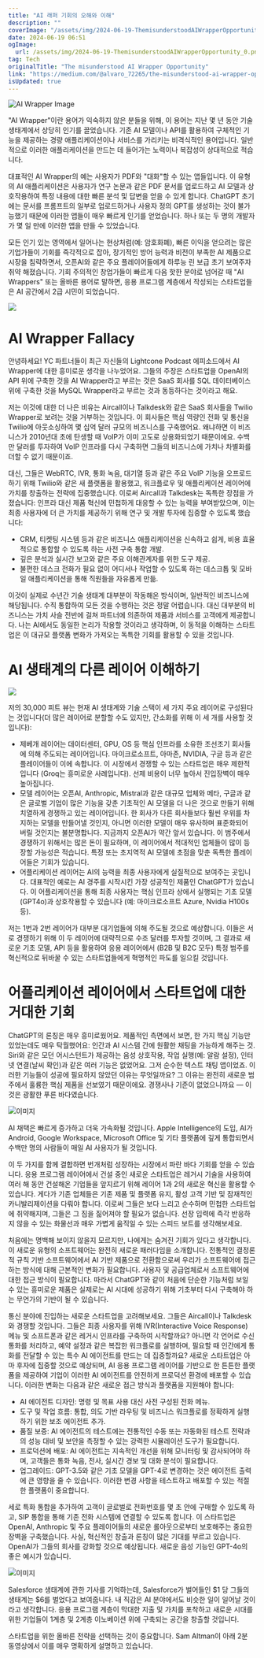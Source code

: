 ```yaml
---
title: "AI 래퍼 기회의 오해와 이해"
description: ""
coverImage: "/assets/img/2024-06-19-ThemisunderstoodAIWrapperOpportunity_0.png"
date: 2024-06-19 06:51
ogImage:
  url: /assets/img/2024-06-19-ThemisunderstoodAIWrapperOpportunity_0.png
tag: Tech
originalTitle: "The misunderstood AI Wrapper Opportunity"
link: "https://medium.com/@alvaro_72265/the-misunderstood-ai-wrapper-opportunity-afabb3c74f31"
isUpdated: true
---
```


![AI Wrapper Image](/assets/img/2024-06-19-ThemisunderstoodAIWrapperOpportunity_0.png)

"AI Wrapper"이란 용어가 익숙하지 않은 분들을 위해, 이 용어는 지난 몇 년 동안 기술 생태계에서 상당히 인기를 끌었습니다. 기존 AI 모델이나 API를 활용하여 구체적인 기능을 제공하는 경량 애플리케이션이나 서비스를 가리키는 비격식적인 용어입니다. 일반적으로 이러한 애플리케이션을 만드는 데 들어가는 노력이나 복잡성이 상대적으로 적습니다.

대표적인 AI Wrapper의 예는 사용자가 PDF와 "대화"할 수 있는 앱들입니다. 이 유형의 AI 애플리케이션은 사용자가 연구 논문과 같은 PDF 문서를 업로드하고 AI 모델과 상호작용하여 특정 내용에 대한 빠른 분석 및 답변을 얻을 수 있게 합니다. ChatGPT 초기에는 문서를 프롬프트의 일부로 업로드하거나 사용자 정의 GPT를 생성하는 것이 불가능했기 때문에 이러한 앱들이 매우 빠르게 인기를 얻었습니다. 하나 또는 두 명의 개발자가 몇 일 만에 이러한 앱을 만들 수 있었습니다.

모든 인기 있는 영역에서 일어나는 현상처럼(예: 암호화폐), 빠른 이익을 얻으려는 많은 기업가들이 기회를 즉각적으로 잡아, 장기적인 방어 능력과 비전이 부족한 AI 제품으로 시장을 침략하면서, 오픈AI와 같은 주요 플레이어들에게 하루능 린 보급 초기 보여주자 취약 해졌습니다. 기회 주의적인 창업가들이 빠르게 다음 핫한 분야로 넘어갈 때 "AI Wrappers" 또는 올바른 용어로 말하면, 응용 프로그램 계층에서 작성되는 스타트업들은 AI 공간에서 2급 시민이 되었습니다.

<!-- cozy-coder - 수평 -->

<ins class="adsbygoogle"
     style="display:block"
     data-ad-client="ca-pub-4877378276818686"
     data-ad-slot="1107185301"
     data-ad-format="auto"
     data-full-width-responsive="true"></ins>

<script>
     (adsbygoogle = window.adsbygoogle || []).push({});
</script>

<img src="/assets/img/2024-06-19-ThemisunderstoodAIWrapperOpportunity_1.png" />

# AI Wrapper Fallacy

안녕하세요! YC 파트너들이 최근 자신들의 Lightcone Podcast 에피소드에서 AI Wrapper에 대한 흥미로운 생각을 나누었어요. 그들의 주장은 스타트업을 OpenAI의 API 위에 구축한 것을 AI Wrapper라고 부르는 것은 SaaS 회사를 SQL 데이터베이스 위에 구축한 것을 MySQL Wrapper라고 부르는 것과 동등하다는 것이라고 해요.

저는 이것에 대한 더 나은 비유는 Aircall이나 Talkdesk와 같은 SaaS 회사들을 Twilio Wrapper로 보려는 것을 거부하는 것입니다. 이 회사들은 핵심 역량인 전화 및 통신을 Twilio에 아웃소싱하여 몇 십억 달러 규모의 비즈니스를 구축했어요. 왜냐하면 이 비즈니스가 2010년대 초에 탄생할 때 VoIP가 이미 고도로 상용화되었기 때문이에요. 수백만 달러를 투자하여 VoIP 인프라를 다시 구축하면 그들의 비즈니스에 가치나 차별화를 더할 수 없기 때문이죠.

<!-- cozy-coder - 수평 -->

<ins class="adsbygoogle"
     style="display:block"
     data-ad-client="ca-pub-4877378276818686"
     data-ad-slot="1107185301"
     data-ad-format="auto"
     data-full-width-responsive="true"></ins>

<script>
     (adsbygoogle = window.adsbygoogle || []).push({});
</script>

대신, 그들은 WebRTC, IVR, 통화 녹음, 대기열 등과 같은 주요 VoIP 기능을 오프로드하기 위해 Twilio와 같은 새 플랫폼을 활용했고, 워크플로우 및 애플리케이션 레이어에 가치를 창출하는 전략에 집중했습니다. 이로써 Aircall과 Talkdesk는 독특한 장점을 가졌습니다: 인프라 대신 제품 혁신에 민첩하게 대응할 수 있는 능력을 부여받았으며, 이는 최종 사용자에 더 큰 가치를 제공하기 위해 연구 및 개발 투자에 집중할 수 있도록 했습니다:

- CRM, 티켓팅 시스템 등과 같은 비즈니스 애플리케이션을 신속하고 쉽게, 비용 효율적으로 통합할 수 있도록 하는 사전 구축 통합 개발.
- 깊은 분석과 실시간 보고와 같은 주요 이해관계자를 위한 도구 제공.
- 불편한 데스크 전화가 필요 없이 어디서나 작업할 수 있도록 하는 데스크톱 및 모바일 애플리케이션을 통해 직원들을 자유롭게 만듦.

이것이 실제로 수년간 기술 생태계 대부분이 작동해온 방식이며, 일반적인 비즈니스에 해당됩니다. 수직 통합하여 모든 것을 수행하는 것은 정말 어렵습니다. 대신 대부분의 비즈니스는 가치 사슬 전반에 걸쳐 파트너에 의존하여 제품과 서비스를 고객에게 제공합니다. 나는 AI에서도 동일한 논리가 작용할 것이라고 생각하며, 이 동적을 이해하는 스타트업은 이 대규모 플랫폼 변화가 가져오는 독특한 기회를 활용할 수 있을 것입니다.

# AI 생태계의 다른 레이어 이해하기

<!-- cozy-coder - 수평 -->

<ins class="adsbygoogle"
     style="display:block"
     data-ad-client="ca-pub-4877378276818686"
     data-ad-slot="1107185301"
     data-ad-format="auto"
     data-full-width-responsive="true"></ins>

<script>
     (adsbygoogle = window.adsbygoogle || []).push({});
</script>

<img src="/assets/img/2024-06-19-ThemisunderstoodAIWrapperOpportunity_2.png" />

저의 30,000 피트 뷰는 현재 AI 생태계와 기술 스택이 세 가지 주요 레이어로 구성된다는 것입니다(더 많은 레이어로 분할할 수도 있지만, 간소화를 위해 이 세 개를 사용할 것입니다):

- 제베개 레이어는 데이터센터, GPU, OS 등 핵심 인프라를 소유한 조선조기 회사들에 의해 주도되는 레이어입니다. 마이크로소프트, 아마존, NVIDIA, 구글 등과 같은 플레이어들이 이에 속합니다. 이 시장에서 경쟁할 수 있는 스타트업은 매우 제한적입니다 (Groq는 흥미로운 사례입니다). 선제 비용이 너무 높아서 진입장벽이 매우 높아집니다.
- 모델 레이어는 오픈AI, Anthropic, Mistral과 같은 대규모 업체와 메타, 구글과 같은 글로벌 기업이 많은 기능을 갖춘 기초적인 AI 모델을 더 나은 것으로 만들기 위해 치열하게 경쟁하고 있는 레이어입니다. 한 회사가 다른 회사들보다 훨씬 우위를 차지하는 모델을 만들어낼 것인지, 아니면 이러한 모델이 매우 유사하며 표준화되어 버릴 것인지는 불분명합니다. 지금까지 오픈AI가 약간 앞서 있습니다. 이 범주에서 경쟁하기 위해서는 많은 돈이 필요하며, 이 레이어에서 적대적인 업체들이 많이 등장할 가능성은 적습니다. 특정 또는 초지역적 AI 모델에 초점을 맞춘 독특한 플레이어들은 기회가 있습니다.
- 어플리케이션 레이어는 AI의 능력을 최종 사용자에게 실질적으로 보여주는 곳입니다. 대표적인 예로는 AI 경주를 시작시킨 가장 성공적인 제품인 ChatGPT가 있습니다. 이 어플리케이션을 통해 최종 사용자는 핵심 인프라 상에서 실행되는 기초 모델(GPT4o)과 상호작용할 수 있습니다 (예: 마이크로소프트 Azure, Nvidia H100s 등).

저는 1번과 2번 레이어가 대부분 대기업들에 의해 주도될 것으로 예상합니다. 이들은 서로 경쟁하기 위해 이 두 레이어에 대략적으로 수조 달러를 투자할 것이며, 그 결과로 새로운 기초 모델, API 등을 활용하여 응용 레이어에서 (B2B 및 B2C 모두) 특정 범주를 혁신적으로 뒤바꿀 수 있는 스타트업들에게 혁명적인 파도를 일으킬 것입니다.

<!-- cozy-coder - 수평 -->

<ins class="adsbygoogle"
     style="display:block"
     data-ad-client="ca-pub-4877378276818686"
     data-ad-slot="1107185301"
     data-ad-format="auto"
     data-full-width-responsive="true"></ins>

<script>
     (adsbygoogle = window.adsbygoogle || []).push({});
</script>

# 어플리케이션 레이어에서 스타트업에 대한 거대한 기회

ChatGPT의 론칭은 매우 흥미로웠어요. 제품적인 측면에서 보면, 한 가지 핵심 기능만 있었는데도 매우 탁월했어요: 인간과 AI 시스템 간에 원활한 채팅을 가능하게 해주는 것. Siri와 같은 모던 어시스턴트가 제공하는 음성 상호작용, 작업 실행(예: 알람 설정), 인터넷 연결(날씨 확인)과 같은 여러 기능은 없었어요. 그저 순수한 텍스트 채팅 앱이었죠. 이러한 기능들이 성공에 필요하지 않았던 이유는 무엇일까요? 그 이유는 완전히 새로운 범주에서 훌륭한 핵심 제품을 선보였기 때문이에요. 경쟁사나 기준이 없었으니까요 — 이것은 광활한 푸른 바다였습니다.

![이미지](/assets/img/2024-06-19-ThemisunderstoodAIWrapperOpportunity_3.png)

AI 채택은 빠르게 증가하고 더욱 가속화될 것입니다. Apple Intelligence의 도입, AI가 Android, Google Workspace, Microsoft Office 및 기타 플랫폼에 깊게 통합되면서 수백만 명의 사람들이 매일 AI 사용자가 될 것입니다.

<!-- cozy-coder - 수평 -->

<ins class="adsbygoogle"
     style="display:block"
     data-ad-client="ca-pub-4877378276818686"
     data-ad-slot="1107185301"
     data-ad-format="auto"
     data-full-width-responsive="true"></ins>

<script>
     (adsbygoogle = window.adsbygoogle || []).push({});
</script>

이 두 가지를 함께 결합하면 번개처럼 성장하는 시장에서 파란 바다 기회를 얻을 수 있습니다. 응용 프로그램 레이어에서 건설 중인 새로운 스타트업은 레거시 기술을 사용하여 여러 해 동안 건설해온 기업들을 앞지르기 위해 레이어 1과 2의 새로운 혁신을 활용할 수 있습니다. 게다가 기존 업체들은 기존 제품 및 플랫폼 유지, 활성 고객 기반 및 잠재적인 카니발리제이션을 다뤄야 합니다. 이로써 그들은 보다 느리고 순수하며 민첩한 스타트업에 취약해지며, 그들은 그 짐을 짊어져야 할 필요가 없습니다. 선장 입력에 즉각 반응하지 않을 수 있는 화물선과 매우 가볍게 움직일 수 있는 스피드 보트를 생각해보세요.

처음에는 명백해 보이지 않을지 모르지만, 나에게는 숨겨진 기회가 있다고 생각합니다. 이 새로운 유형의 소프트웨어는 완전히 새로운 패러다임을 소개합니다. 전통적인 결정론적 규칙 기반 소프트웨어에서 AI 기반 제품으로 전환함으로써 우리가 소프트웨어에 접근하는 방식에 대해 근본적인 변화가 필요합니다. 사용자 및 공급업체로서 소프트웨어에 대한 접근 방식이 필요합니다. 따라서 ChatGPT와 같이 처음에 단순한 기능처럼 보일 수 있는 흥미로운 제품은 실제로는 AI 시대에 성공하기 위해 기초부터 다시 구축해야 하는 무언가의 기반이 될 수 있습니다.

통신 분야에 진입하는 새로운 스타트업을 고려해보세요. 그들은 Aircall이나 Talkdesk와 경쟁할 것입니다. 그들은 최종 사용자를 위해 IVR(Interactive Voice Response) 메뉴 및 소프트폰과 같은 레거시 인프라를 구축하여 시작할까요? 아니면 각 언어로 수신 통화를 처리하고, 예약 설정과 같은 복잡한 워크플로를 실행하며, 필요할 때 인간에게 통화를 전달할 수 있는 특수 AI 에이전트를 만드는 데 집중할까요? 새로운 스타트업은 아마 후자에 집중할 것으로 예상되며, AI 응용 프로그램 레이어를 기반으로 한 튼튼한 플랫폼을 제공하여 기업이 이러한 AI 에이전트를 안전하게 프로덕션 환경에 배포할 수 있습니다. 이러한 변화는 다음과 같은 새로운 접근 방식과 플랫폼을 지원해야 합니다:

- AI 에이전트 디자인: 명령 및 목표 사용 대신 사전 구성된 전화 메뉴.
- 도구 및 작업 흐름: 통합, 의도 기반 라우팅 및 비즈니스 워크플로를 정확하게 실행하기 위한 보조 에이전트 추가.
- 품질 보증: AI 에이전트의 테스트에는 전통적인 수동 또는 자동화된 테스트 전략과의 성능 대비 및 보안을 측정할 수 있는 강력한 시뮬레이션 도구가 필요합니다.
- 프로덕션에 배포: AI 에이전트는 지속적인 개선을 위해 모니터링 및 감사되어야 하며, 고객들은 통화 녹음, 전사, 실시간 경보 및 대화 분석이 필요합니다.
- 업그레이드: GPT-3.5와 같은 기초 모델을 GPT-4로 변경하는 것은 에이전트 출력에 큰 영향을 줄 수 있습니다. 이러한 변경 사항을 테스트하고 배포할 수 있는 적절한 플랫폼이 중요합니다.

<!-- cozy-coder - 수평 -->

<ins class="adsbygoogle"
     style="display:block"
     data-ad-client="ca-pub-4877378276818686"
     data-ad-slot="1107185301"
     data-ad-format="auto"
     data-full-width-responsive="true"></ins>

<script>
     (adsbygoogle = window.adsbygoogle || []).push({});
</script>

세로 특화 통합을 추가하여 고객이 글로벌로 전화번호를 몇 초 안에 구매할 수 있도록 하고, SIP 통합을 통해 기존 전화 시스템에 연결할 수 있도록 합니다. 이 스타트업은 OpenAI, Anthropic 및 주요 플레이어들의 새로운 롤아웃으로부터 보호해주는 중요한 장벽을 구축했습니다. 사실, 혁신적인 창출과 론칭이 많은 기대를 부르고 있습니다. OpenAI가 그들의 회사를 강화할 것으로 예상됩니다. 새로운 음성 기능인 GPT-4o의 좋은 예시가 있습니다.

![이미지](/assets/img/2024-06-19-ThemisunderstoodAIWrapperOpportunity_4.png)

Salesforce 생태계에 관한 기사를 기억하는데, Salesforce가 벌어들인 $1 당 그들의 생태계는 $6를 벌었다고 보여줍니다. 내 직감은 AI 분야에서도 비슷한 일이 일어날 것이라고 생각합니다. 응용 프로그램 계층이 막대한 지출 및 가치를 포착하고 새로운 시대를 위한 기업들이 1계층 및 2계층 이노베이션 위에 구축되는 공간을 창출할 것입니다.

스타트업을 위한 올바른 전략을 선택하는 것이 중요합니다. Sam Altman이 아래 2분 동영상에서 이를 매우 명확하게 설명하고 있습니다.
